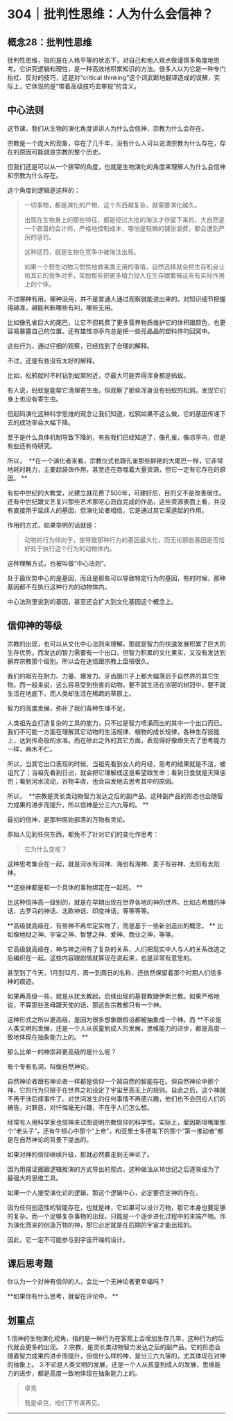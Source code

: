 # 304｜批判性思维：人为什么会信神？

## 概念28：批判性思维

批判性思维，指的是在人格平等的状态下，对自己和他人观点做谨慎多角度地思考。它讲究逻辑和理性，是一种高效地积累知识的方法。很多人以为它是一种专门抬杠、反对的技巧，这是对“critical thinking”这个词武断地翻译造成的误解，实际上，它体现的是“带着高级技巧去审视”的含义。

## 中心法则

这节课，我们从生物的演化角度讲讲人为什么会信神，宗教为什么会存在。

宗教是一个庞大的现象，存在了几千年，没有什么人可以说清宗教为什么存在，存在的原因可能就是宗教的整个历史。

但我们还是可以从一个狭窄的角度，也就是生物演化的角度来理解人为什么会信神和宗教为什么存在。

这个角度的逻辑是这样的：

> 一切事物，都是演化的产物，这个东西越复杂，就需要演化越久。
> 
> 
> 
> 出现在生物身上的那些特征，都是经过大批的淘汰才存留下来的，大自然是一个吝啬的会计师，严格地控制成本，哪怕是轻微的铺张浪费，都会遭到严厉的惩罚。
> 
> 
> 
> 这种惩罚，就是生物在竞争中被淘汰出局。
> 
> 
> 
> 如果一个野生动物习惯性地做某类无用的事情，自然选择就会把生存机会让给其它的竞争对手，奖励那些把更多精力投入在生存跟繁殖这些有实际作用上的个体。

不过哪种有用，哪种没用，并不是普通人通过观察就能说出来的。对知识细节把握得越准，越能判断哪些有利，哪些无用。

比如像孔雀巨大的尾巴，让它不但耗费了更多营养物质维护它的体积跟颜色，也更容易暴露自己的位置。还有雄性凉亭鸟总是把一些亮晶晶的塑料件叼回窝中。

这些行为，通过仔细的观察，已经找到了合理的解释。

不过，还是有些没有太好的解释。

比如，松鸦就时不时钻到蚁窝附近，尽最大可能弄得浑身都是蚂蚁。

有人说，蚂蚁是能帮它清理寄生虫，但观察了那些浑身没有蚂蚁的松鸦，发现它们身上也没有寄生虫。

但起码演化这种科学思维的观念让我们知道，松鸦如果不这么做，它的基因传递下去的成功率会大幅下降。

至于是什么具体机制导致下降的，有些我们已经知道了，像孔雀，像凉亭鸟，但是有些还有待研究。

所以，  **在一个演化者来看，宗教仪式也跟孔雀那些鲜艳的大尾巴一样，它非常地耗时耗力，主要起装饰作用，甚至还在吞噬着大量资源，但它一定有它存在的原因。 **

有些中世纪的大教堂，光建立就花费了500年，可建好后，目的又不是改善居住。还有中世纪跟文艺复兴那些艺术家呕心沥血完成的作品，这些资源表面上看，并没有直接用于延续人的基因，但演化论者相信，它是通过其它渠道起的作用。

作用的方式，如果举例的话就是：

> 动物的行为倾向于，使导致那种行为的基因最大化，而无论那些基因是否恰好处于执行这个行为的动物体内。

这种理解方式，也被叫做“中心法则”。

处于最优势中心的是基因，而且是那些可以导致特定行为的基因，有的时候，那种基因都不在执行这种行为的动物体内。

中心法则里说到的基因，甚至还会扩大到文化基因这个概念上。

## 信仰神的等级

宗教的出现，也可以从文化中心法则来理解，那就是智力的快速发展积累了巨大的生存优势。而发达的智力需要有一个出口，但智力积累的文化果实，又没有发达到摒弃宗教那个级别。所以会在迷信跟宗教上盘桓很久。

我们的祖先在耐力、力量、爆发力、牙齿跟爪子上都大幅落后于自然界的其它生物。而一般来说，这么容易受到伤害的动物，要不就生活在浓密的树冠中，要不就生活在地底下。而人类却生活在稀疏的草原上。

智力的高度发展，弥补了我们各种生理不足。

人类祖先会打造复杂的工具的能力，只不过是智力喷涌而出的其中一个出口而已。我们不可能一方面在理解其它动物的生活规律、植物的成长规律，各种生存技能上，达到传奇般的水准。而在除此之外的其它方面，表现得好像跟失去了思考能力一样，麻木不仁。

所以，当其它出口表现的时候，当祖先看到女人的月经，思考的结果就是不洁，被诅咒了；当祖先看到日出，就会把它理解成这是希望跟生命；看到日食就是天降惩罚；看到河水流动，谷物丰收，也会自发地去思考其中的原因。

所以，  **宗教是灵长类动物智力发达之后的副产品。这种副产品的形态也会随智力成果的进步而提升，所以信神是分三六九等的。 **

最初的信神，是那种原始部落的万物有灵论。

原始人见到任何东西，都免不了针对它们的变化作思考：

> 它为什么变呢？

这种思考集合在一起，就是河水有河神、海也有海神、麦子有谷神、太阳有太阳神。

 **这些神都是和一个具体的事物绑定在一起的。 **

比这种信神高一级别的，就是在早期出现在世界各地的神的世界。比如古希腊的神话、古罗马的神话、北欧神话、印度神话，等等等等。

 **高级就高级在，有些神不再牟定实物了，而是基于一些新创造出的概念。 ** 比如像地狱之神、宇宙之神、智慧之神、爱神、商业之神，等等。

它高级就高级在，神与神之间有了复杂的关系，人们把现实中人与人的关系改造之后编织在一起。这些内容跟剧情就算现在说起来，也是非常有意思的。

甚至到了今天，1月到12月，周一到周日的名称，还依然保留着那个时期人们信多神的痕迹。

如果再高级一些，就是从犹太教起，后续出现的基督教跟伊斯兰教。如果严格地说，不算那些圣母跟天使的话，那这些宗教都只有一个神。

这种形式之所以更高级，是因为很多想象跟假设都被抽象成一个神。而 **不论是人类文明的发展，还是一个人从孩童到成人的发展，思维能力的进步，都是高度一致地体现在抽象能力上的。 **

那么比单一的神崇拜更高级的是什么呢？

有个专有名词，叫做自然神论。

自然神论者跟有神论者一样都是信仰一个超自然的智能存在。但自然神论中那个神，它的行为只限于在世界之初设定了宇宙至高无上的规则。自此之后，这个神就不再干涉后续事件了。对世间发生的任何事情不再感兴趣，他们也不会回应人们的祷告，对罪恶，对忏悔毫无兴趣，不在乎人们怎么想。

经常有人用科学家也信神来试图说明宗教信仰的科学性。实际上，爱因斯坦嘴里那个“老头子”，还有牛顿心中那个“上帝”，和亚里士多德笔下的那个“第一推动者”都是在自然神论的背景下提出的。

如果对神的信仰继续升级，那就必然要走到无神论了。

因为用摆证据跟逻辑推演的方式导出的观点，这种做法从16世纪之后逐渐成为了最强大的思维工具。

如果一个人接受演化论的逻辑，那这个逻辑中心，必定要否定神的存在。

因为任何创造性的智能存在，也就是神，它如果可以设计万物，那它本身也要足够的复杂。而一个足够复杂事物的出现，只能是一个逐步进化过程中的末端产物。作为演化而来的创造万物的神，那它必定就是在后期的宇宙才能出现的。

因此，它一定不可能参与到宇宙开端的设计。

## 课后思考题

你认为一个对神有信仰的人，会比一个无神论者更幸福吗？

 **如果你有什么思考，就留在评论中。 **

## 划重点

1.信神的生物演化视角，指的是一种行为在客观上会增加生存几率，这种行为的后代就会更多的出现。
2.宗教，是灵长类动物智力发达之后的副产品，它的形态会随着智力成果的进步而提升，但信什么样的神，是分三六九等的，尤其体现在对神的抽象上。
3.不论是人类文明的发展，还是一个人从孩童到成人的发展，思维能力的进步，都是高度一致地体现在抽象能力上的。

> 卓克
> 
> 我是卓克，咱们下节课再见。

---
